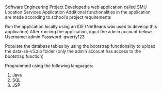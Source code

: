 Software Engineering Project
Developed a web application called SMU Location Services Application
Additional functionalities in the application are made according to school's project requirements

Run the application locally using an IDE (NetBeans was used to develop this application)
After running the application, input the admin account below:
Username: admin
Password: qwerty123

Populate the database tables by using the bootstrap functionality to upload the data-se-v5.zip folder (only the admin account has access to the bootstrap function)

Programmed using the following languages:
1. Java
2. SQL
3. JSP